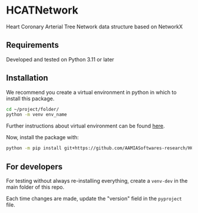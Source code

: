 # HCATNetwork

Heart Coronary Arterial Tree Network data structure based on NetworkX

## Requirements

Developed and tested on Python 3.11 or later

## Installation

We recommend you create a virtual environment in python in which to install this package.

```sh
cd ~/project/folder/
python -m venv env_name
```

Further instructions about virtual environment can be found [here](https://docs.python.org/3/library/venv.html).

Now, install the package with:

```sh
python -m pip install git+https://github.com/AAMIASoftwares-research/HCATNetwork.git
```

## For developers

For testing without always re-installing everything, create a ```venv-dev``` in the
main folder of this repo.

Each time changes are made, update the "version" field in the ```pyproject``` file.
